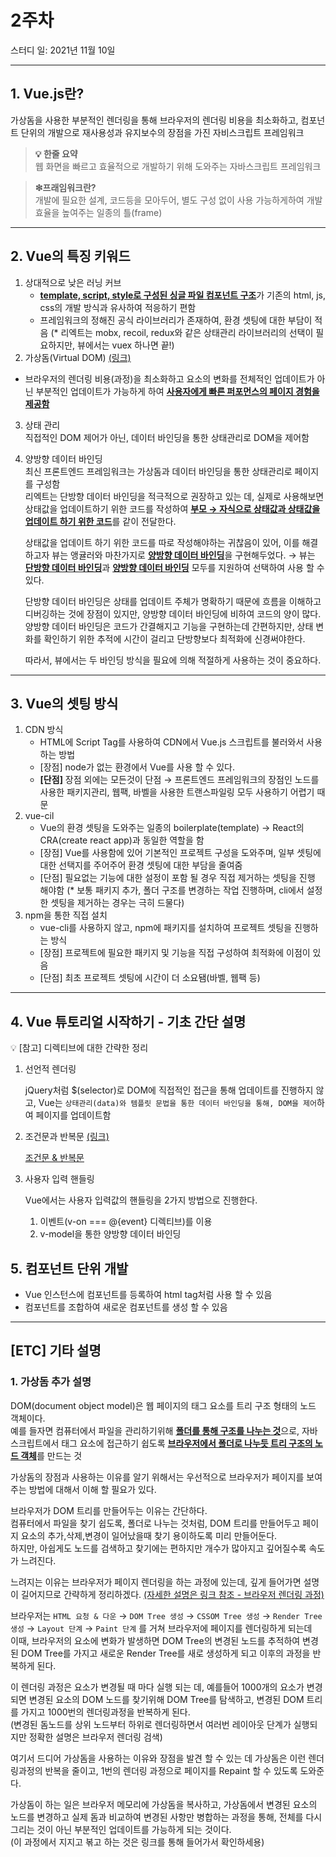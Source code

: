 # 2주차

스터디 일: 2021년 11월 10일  

---

## 1. Vue.js란?

가상돔을 사용한 부분적인 렌더링을 통해 브라우저의 렌더링 비용을 최소화하고,
컴포넌트 단위의 개발으로 재사용성과 유지보수의 장점을 가진 자비스크립트 프레임워크

> **💡 한줄 요약**  
웹 화면을 빠르고 효율적으로 개발하기 위해 도와주는 자바스크립트 프레임워크

> **❇︎프래임워크란?**  
개발에 필요한 설계, 코드등을 모아두어, 별도 구성 없이 사용 가능하게하여 개발 효율을 높여주는 일종의 틀(frame)

---

## 2. Vue의 특징 키워드

1. 상대적으로 낮은 러닝 커브  
   * <u>**template, script, style로 구성된 싱글 파일 컴포넌트 구조**</u>가 기존의 html, js, css의 개발 방식과 유사하여 적응하기 편함
   * 프레임워크의 정해진 공식 라이브러리가 존재하여, 환경 셋팅에 대한 부담이 적음 (* 리엑트는 mobx, recoil, redux와 같은 상태관리 라이브러리의 선택이 필요하지만, 뷰에서는 vuex 하나면 끝!)
2. 가상돔(Virtual DOM) [(링크)](https://www.youtube.com/watch?v=BYbgopx44vo&ab_channel=PurelyFunctionaltv)
* 브라우저의 렌더링 비용(과정)을 최소화하고 요소의 변화를 전체적인 업데이트가 아닌 부분적인 업데이트가 가능하게 하여 <u>**사용자에게 빠른 퍼포먼스의 페이지 경험을 제공함**</u>

3. 상태 관리  
    직접적인 DOM 제어가 아닌, 데이터 바인딩을 통한 상태관리로 DOM을 제어함
    
4. 양방향 데이터 바인딩  
    최신 프론트엔드 프레임워크는 가상돔과 데이터 바인딩을 통한 상태관리로 페이지를 구성함  
    리엑트는 단방향 데이터 바인딩을 적극적으로 권장하고 있는 데, 실제로 사용해보면 상태값을 업데이트하기 위한 코드를 작성하여 <u>**부모 → 자식으로 상태값과 상태값을 업데이트 하기 위한 코드**</u>를 같이 전달한다.
    
    상태값을 업데이트 하기 위한 코드를 따로 작성해야하는 귀찮음이 있어, 이를 해결하고자 뷰는 앵귤러와 마찬가지로 <u>**양방향 데이터 바인딩**</u>을 구현해두었다.
    → 뷰는 <u>**단방향 데이터 바인딩**</u>과 <u>**양방향 데이터 바인딩**</u> 모두를 지원하여 선택하여 사용 할 수 있다.
    
    단방향 데이터 바인딩은 상태를 업데이트 주체가 명확하기 때문에 흐름을 이해하고 디버깅하는 것에 장점이 있지만, 양방향 데이터 바인딩에 비하여 코드의 양이 많다.
    양방향 데이터 바인딩은 코드가 간결해지고 기능을 구현하는데 간편하지만, 상태 변화를 확인하기 위한 추적에 시간이 걸리고 단방향보다 최적화에 신경써야한다.
    
    따라서, 뷰에서는 두 바인딩 방식을 필요에 의해 적절하게 사용하는 것이 중요하다.
    

---

## 3. Vue의 셋팅 방식

1. CDN 방식
    - HTML에 Script Tag를 사용하여 CDN에서 Vue.js 스크립트를 불러와서 사용하는 방법
    - [장점] node가 없는 환경에서 Vue를 사용 할 수 있다.
    - **[단점]** 장점 외에는 모든것이 단점 → 프론트엔드 프레임워크의 장점인 노드를 사용한 패키지관리, 웹팩, 바벨을 사용한 트랜스파일링 모두 사용하기 어렵기 때문
2. vue-cil
    - Vue의 환경 셋팅을 도와주는 일종의 boilerplate(template) → React의 CRA(create react app)과 동일한 역할을 함
    - [장점] Vue를 사용함에 있어 기본적인 프로젝트 구성을 도와주며, 일부 셋팅에 대한 선택지를 주어주어 환경 셋팅에 대한 부담을 줄여줌
    - [단점] 필요없는 기능에 대한 설정이 포함 될 경우 직접 제거하는 셋팅을 진행 해야함
    (* 보통 패키지 추가, 폴더 구조를 변경하는 작업 진행하며, cli에서 설정한 셋팅을 제거하는 경우는 극히 드물다)
3. npm을 통한 직접 설치
    - vue-cli를  사용하지 않고, npm에 패키지를 설치하여 프로젝트 셋팅을 진행하는 방식
    - [장점] 프로젝트에 필요한 패키지 및 기능을 직접 구성하여 최적화에 이점이 있음
    - [단점] 최초 프로젝트 셋팅에 시간이 더 소요됌(바벨, 웹팩 등)

---

## 4. Vue 튜토리얼 시작하기 - 기초 간단 설명

<aside>
💡 [참고] 디렉티브에 대한 간략한 정리

</aside>

1. 선언적 렌더링
    
    jQuery처럼 $(selector)로 DOM에 직접적인 접근을 통해 업데이트를 진행하지 않고, 
    Vue는 `상태관리(data)와 템플릿 문법을 통한 데이터 바인딩을 통해, DOM을 제어`하여 페이지를 업데이트함 
    
2. 조건문과 반복문 [(링크)](https://kr.vuejs.org/v2/api/#%EB%94%94%EB%A0%89%ED%8B%B0%EB%B8%8C)
    
    [조건문 & 반복문](https://www.notion.so/f97d3615e7f5449c9c6f6771cc7313c3)
    
3. 사용자 입력 핸들링
    
    Vue에서는 사용자 입력값의 핸들링을 2가지 방법으로 진행한다.
    
    1. 이벤트(v-on === @{event} 디렉티브)를 이용
    2. v-model을 통한 양방향 데이터 바인딩

## 5. 컴포넌트 단위 개발

- Vue 인스턴스에 컴포넌트를 등록하여 html tag처럼 사용 할 수 있음
- 컴포넌트를 조합하여 새로운 컴포넌트를 생성 할 수 있음

---

## [ETC] 기타 설명
### 1. 가상돔 추가 설명
DOM(document object model)은 웹 페이지의 태그 요소를 트리 구조 형태의 노드 객체이다.  
예를 들자면 컴퓨터에서 파일을 관리하기위해 <u>**폴더를 통해 구조를 나누는 것**</u>으로, 자바스크립트에서 태그 요소에 접근하기 쉽도록 <u>**브라우저에서 폴더로 나누듯 트리 구조의 노드 객체**</u>를 만드는 것

가상돔의 장점과 사용하는 이유를 알기 위해서는 우선적으로 브라우저가 페이지를 보여주는 방법에 대해서 이해 할 필요가 있다.

브라우저가 DOM 트리를 만들어두는 이유는 간단하다.  
컴퓨터에서 파일을 찾기 쉽도록, 폴더로 나누는 것처럼, DOM 트리를 만들어두고 페이지 요소의 추가,삭제,변경이 일어났을때 찾기 용이하도록 미리 만들어둔다.  
하지만, 아쉽게도 노드를 검색하고 찾기에는 편하지만 개수가 많아지고 깊어질수록 속도가 느려진다.

느려지는 이유는 브라우저가 페이지 렌더링을 하는 과정에 있는데, 깊게 들어가면 설명이 길어지므로 간략하게 정리하겠다. [(자세한 설명은 링크 참조 - 브라우저 렌더링 과정)](https://d2.naver.com/helloworld/59361)  

브라우저는 `HTML 요청 & 다운` → `DOM Tree 생성` → `CSSOM Tree 생성` → `Render Tree 생성` → `Layout 단계` → `Paint 단계` 를 거쳐 브라우저에 페이지를 렌더링하게 되는데  
이때, 브라우저의 요소에 변화가 발생하면 DOM Tree의 변경된 노드를 추적하여 변경된 DOM Tree를 가지고 새로운 Render Tree를 새로 생성하게 되고 이후의 과정을 반복하게 된다.

이 렌더링 과정은 요소가 변경될 때 마다 실행 되는 데, 예를들어 1000개의 요소가 변경되면 
변경된 요소의 DOM 노드를 찾기위해 DOM Tree를 탐색하고, 변경된 DOM 트리를 가지고 1000번의 렌더링과정을 반복하게 된다.  
(변경된 돔노드를 상위 노드부터 하위로 렌더링하면서 여러번 레이아웃 단계가 실행되지만 정확한 설명은 브라우저 렌더링 검색)

여기서 드디어 가상돔을 사용하는 이유와 장점을 발견 할 수 있는 데
가상돔은 이런 렌더링과정의 반복을 줄이고, 1번의 렌더링 과정으로 페이지를 Repaint 할 수 있도록 도와준다.

가상돔이 하는 일은 브라우저 메모리에 가상돔을 복사하고, 가상돔에서 변경된 요소의 노드를 변경하고 실제 돔과 비교하여 변경된 사항만 병합하는 과정을 통해, 
전체를 다시 그리는 것이 아닌 부분적인 업데이트를 가능하게 되는 것이다.  
(이 과정에서 지지고 볶고 하는 것은 링크를 통해 들어가서 확인하세용)